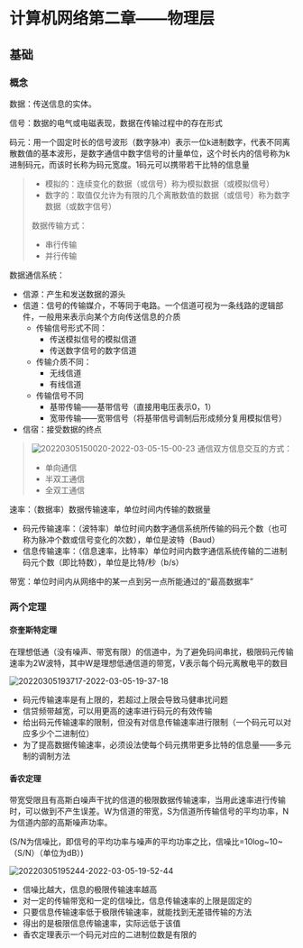 # 计算机网络第二章——物理层

## 基础

### 概念

数据：传送信息的实体。

信号：数据的电气或电磁表现，数据在传输过程中的存在形式

码元：用一个固定时长的信号波形（数字脉冲）表示一位k进制数字，代表不同离散数值的基本波形，是数字通信中数字信号的计量单位，这个时长内的信号称为k进制码元，而该时长称为码元宽度。1码元可以携带若干比特的信息量

> - 模拟的：连续变化的数据（或信号）称为模拟数据（或模拟信号）
> - 数字的：取值仅允许为有限的几个离散数值的数据（或信号）称为数字数据（或数字信号）
> 
> 数据传输方式：
> - 串行传输
> - 并行传输

数据通信系统：
- 信源：产生和发送数据的源头
- 信道：信号的传输媒介，不等同于电路。一个信道可视为一条线路的逻辑部件，一般用来表示向某个方向传送信息的介质
  - 传输信号形式不同：
    - 传送模拟信号的模拟信道
    - 传送数字信号的数字信道
  - 传输介质不同：
    - 无线信道
    - 有线信道
  - 传输信号不同
    - 基带传输——基带信号（直接用电压表示0，1）
    - 宽带传输——宽带信号（将基带信号调制后形成频分复用模拟信号）
- 信宿：接受数据的终点

> ![20220305150020-2022-03-05-15-00-23](http://lengyuewusheng-blog.oss-cn-beijing.aliyuncs.com/blog/20220305150020-2022-03-05-15-00-23.png)
> 通信双方信息交互的方式：
> - 单向通信
> - 半双工通信
> - 全双工通信

速率：（数据率）数据传输速率，单位时间内传输的数据量
- 码元传输速率：（波特率）单位时间内数字通信系统所传输的码元个数（也可称为脉冲个数或信号变化的次数），单位是波特（Baud）
- 信息传输速率：（信息速率，比特率）单位时间内数字通信系统传输的二进制码元个数（即比特数），单位是比特/秒（b/s）

带宽：单位时间内从网络中的某一点到另一点所能通过的“最高数据率”

### 两个定理

#### 奈奎斯特定理

在理想低通（没有噪声、带宽有限）的信道中，为了避免码间串扰，极限码元传输速率为2W波特，其中W是理想低通信道的带宽，V表示每个码元离散电平的数目

![20220305193717-2022-03-05-19-37-18](http://lengyuewusheng-blog.oss-cn-beijing.aliyuncs.com/blog/20220305193717-2022-03-05-19-37-18.png)

- 码元传输速率是有上限的，若超过上限会导致马健串扰问题
- 信贷频带越宽，可以用更高的速率进行码元的有效传输
- 给出码元传输速率的限制，但没有对信息传输速率进行限制（一个码元可以对应多少个二进制位）
- 为了提高数据传输速率，必须设法使每个码元携带更多比特的信息量——多元制的调制方法

#### 香农定理

带宽受限且有高斯白噪声干扰的信道的极限数据传输速率，当用此速率进行传输时，可以做到不产生误差。W为信道的带宽，S为信道所传输信号的平均功率，N为信道内部的高斯噪声功率。

(S/N为信噪比，即信号的平均功率与噪声的平均功率之比，信噪比=10log~10~（S/N）（单位为dB）)

![20220305195244-2022-03-05-19-52-44](http://lengyuewusheng-blog.oss-cn-beijing.aliyuncs.com/blog/20220305195244-2022-03-05-19-52-44.png)

- 信噪比越大，信息的极限传输速率越高
- 对一定的传输带宽和一定的信噪比，信息传输速率的上限是固定的
- 只要信息传输速率低于极限传输速率，就能找到无差错传输的方法
- 得出的是极限信息传输速率，实际远低于该值
- 香农定理表示一个码元对应的二进制位数是有限的